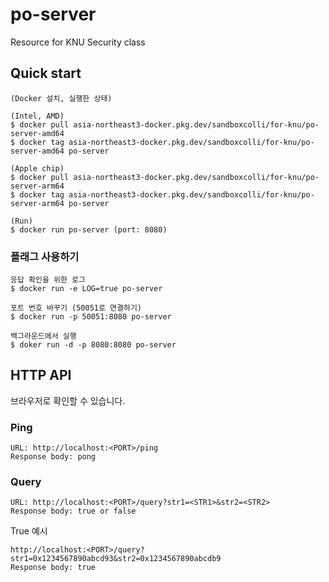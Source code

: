 # po-server
 Resource for KNU Security class

## Quick start
```
(Docker 설치, 실행한 상태)

(Intel, AMD)
$ docker pull asia-northeast3-docker.pkg.dev/sandboxcolli/for-knu/po-server-amd64
$ docker tag asia-northeast3-docker.pkg.dev/sandboxcolli/for-knu/po-server-amd64 po-server

(Apple chip)
$ docker pull asia-northeast3-docker.pkg.dev/sandboxcolli/for-knu/po-server-arm64
$ docker tag asia-northeast3-docker.pkg.dev/sandboxcolli/for-knu/po-server-arm64 po-server

(Run)
$ docker run po-server (port: 8080)
```

### 플래그 사용하기
```
응답 확인을 위한 로그
$ docker run -e LOG=true po-server

포트 번호 바꾸기 (50051로 연결하기)
$ docker run -p 50051:8080 po-server

백그라운드에서 실행
$ doker run -d -p 8080:8080 po-server
```

## HTTP API
브라우저로 확인할 수 있습니다.
### Ping
```
URL: http://localhost:<PORT>/ping
Response body: pong
```
### Query
```
URL: http://localhost:<PORT>/query?str1=<STR1>&str2=<STR2>
Response body: true or false
```

True 예시
```
http://localhost:<PORT>/query?str1=0x1234567890abcd93&str2=0x1234567890abcdb9
Response body: true
```
